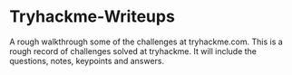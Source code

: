 # Tryhackme-Writeups
A rough walkthrough some of the challenges at tryhackme.com. 
This is a rough record of challenges solved at tryhackme. It will include the questions, notes, keypoints and answers. 
